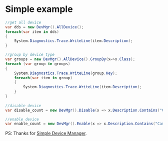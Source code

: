 # Simple example
```c#
//get all device
var dds = new DevMgr().AllDevice();
foreach(var item in dds)
{
    System.Diagnostics.Trace.WriteLine(item.Description);
}

//group by device type
var groups = new DevMgr().AllDevice().GroupBy(x=>x.Class);
foreach (var group in groups)
{
    System.Diagnostics.Trace.WriteLine(group.Key);
    foreach(var item in group)
    {
        System.Diagnostics.Trace.WriteLine(item.Description);
    }
}
                
//disable device
var disable_count = new DevMgr().Disable(x => x.Description.Contains("Camera"));

//enable device 
var enable_count = new DevMgr().Enable(x => x.Description.Contains("Camera"));
```
PS: Thanks for [Simple Device Manager](https://www.codeproject.com/Articles/14469/Simple-Device-Manager).
